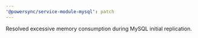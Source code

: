 ```yaml
---
'@powersync/service-module-mysql': patch
---
```


Resolved excessive memory consumption during MySQL initial replication.
